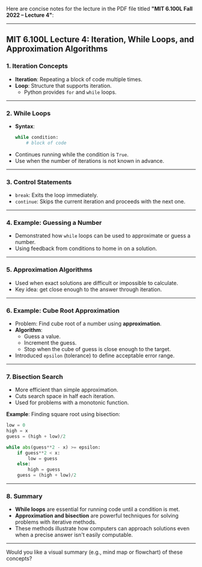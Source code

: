 Here are concise notes for the lecture in the PDF file titled **"MIT 6.100L Fall 2022 – Lecture 4"**:

---

## **MIT 6.100L Lecture 4: Iteration, While Loops, and Approximation Algorithms**

### **1. Iteration Concepts**

- **Iteration**: Repeating a block of code multiple times.
- **Loop**: Structure that supports iteration.
  - Python provides `for` and `while` loops.

---

### **2. While Loops**

- **Syntax**:
  ```python
  while condition:
      # block of code
  ```
- Continues running while the condition is `True`.
- Use when the number of iterations is not known in advance.

---

### **3. Control Statements**

- `break`: Exits the loop immediately.
- `continue`: Skips the current iteration and proceeds with the next one.

---

### **4. Example: Guessing a Number**

- Demonstrated how `while` loops can be used to approximate or guess a number.
- Using feedback from conditions to home in on a solution.

---

### **5. Approximation Algorithms**

- Used when exact solutions are difficult or impossible to calculate.
- Key idea: get close enough to the answer through iteration.

---

### **6. Example: Cube Root Approximation**

- Problem: Find cube root of a number using **approximation**.
- **Algorithm**:
  - Guess a value.
  - Increment the guess.
  - Stop when the cube of guess is close enough to the target.
- Introduced `epsilon` (tolerance) to define acceptable error range.

---

### **7. Bisection Search**

- More efficient than simple approximation.
- Cuts search space in half each iteration.
- Used for problems with a monotonic function.

**Example**: Finding square root using bisection:

```python
low = 0
high = x
guess = (high + low)/2

while abs(guess**2 - x) >= epsilon:
    if guess**2 < x:
        low = guess
    else:
        high = guess
    guess = (high + low)/2
```

---

### **8. Summary**

- **While loops** are essential for running code until a condition is met.
- **Approximation and bisection** are powerful techniques for solving problems with iterative methods.
- These methods illustrate how computers can approach solutions even when a precise answer isn't easily computable.

---

Would you like a visual summary (e.g., mind map or flowchart) of these concepts?

